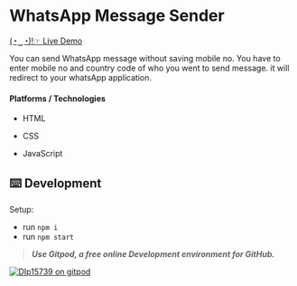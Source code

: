 # WhatsApp Message Sender

[(◔‿◔)!☞ Live Demo](http://whatsappmessagesender.dipv.tk/)

You can send WhatsApp message without saving mobile no. You have to enter mobile no and country code of who you went to send message. it will redirect to your whatsApp application.

#### Platforms / Technologies

- HTML

- CSS

- JavaScript

## ⌨️ Development

Setup:

- run `npm i`
- run `npm start`

> **_Use Gitpod, a free online Development environment for GitHub._**

[![DIp15739 on gitpod](https://gitpod.io/button/open-in-gitpod.svg)](https://gitpod.io/#https://github.com/DIp15739/WhatsApp-Message-Sender/)

<img src="">
